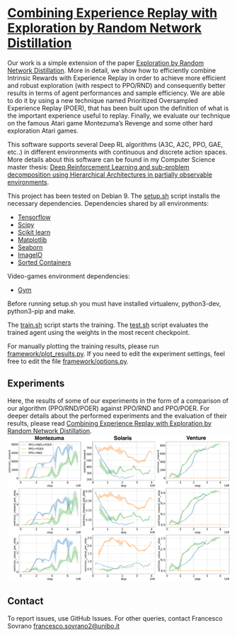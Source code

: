 [Combining Experience Replay with Exploration by Random Network Distillation](https://arxiv.org/abs/1905.07579)
==========

Our work is a simple extension of the paper [Exploration by Random Network Distillation](https://arxiv.org/abs/1810.12894). More in detail, we show how to efficiently combine Intrinsic Rewards with Experience Replay in order to achieve more efficient and robust exploration (with respect to PPO/RND) and consequently better results in terms of agent performances and sample efficiency. We are able to do it by using a new technique named Prioritized Oversampled Experience Replay (POER), that has been built upon the definition of what is the important experience useful to replay. Finally, we evaluate our technique on the famous Atari game Montezuma’s Revenge and some other hard exploration Atari games.

This software supports several Deep RL algorithms (A3C, A2C, PPO, GAE, etc..) in different environments with continuous and discrete action spaces. More details about this software can be found in my Computer Science master thesis: [Deep Reinforcement Learning and sub-problem decomposition using Hierarchical Architectures in partially observable environments](https://amslaurea.unibo.it/16718/). 

This project has been tested on Debian 9. The [setup.sh](setup.sh) script installs the necessary dependencies.
Dependencies shared by all environments:
* [Tensorflow](https://www.tensorflow.org/)
* [Scipy](https://www.scipy.org/)
* [Scikit learn](http://scikit-learn.org/stable/index.html)
* [Matplotlib](https://matplotlib.org/)
* [Seaborn](https://seaborn.pydata.org/)
* [ImageIO](https://imageio.github.io/)
* [Sorted Containers](https://pypi.org/project/sortedcontainers/)

Video-games environment dependencies:
* [Gym](https://gym.openai.com/)

Before running setup.sh you must have installed virtualenv, python3-dev, python3-pip and make. 

The [train.sh](train.sh) script starts the training.
The [test.sh](test.sh) script evaluates the trained agent using the weights in the most recent checkpoint.

For manually plotting the training results, please run [framework/plot_results.py](framework/plot_results.py).
If you need to edit the experiment settings, feel free to edit the file [framework/options.py](framework/options.py).

Experiments
-------

Here, the results of some of our experiments in the form of a comparison of our algorithm (PPO/RND/POER) against PPO/RND and PPO/POER. For deeper details about the performed experiments and the evaluation of their results, please read [Combining Experience Replay with Exploration by Random Network Distillation](https://arxiv.org/abs/1905.07579).
![PPO/RND/POER vs PPO/RND vs PPO/POER in: Montezuma's Revenge, Solaris, Venture](images/all.png)

Contact
-------

To report issues, use GitHub Issues. For other queries, contact Francesco Sovrano <francesco.sovrano2@unibo.it>